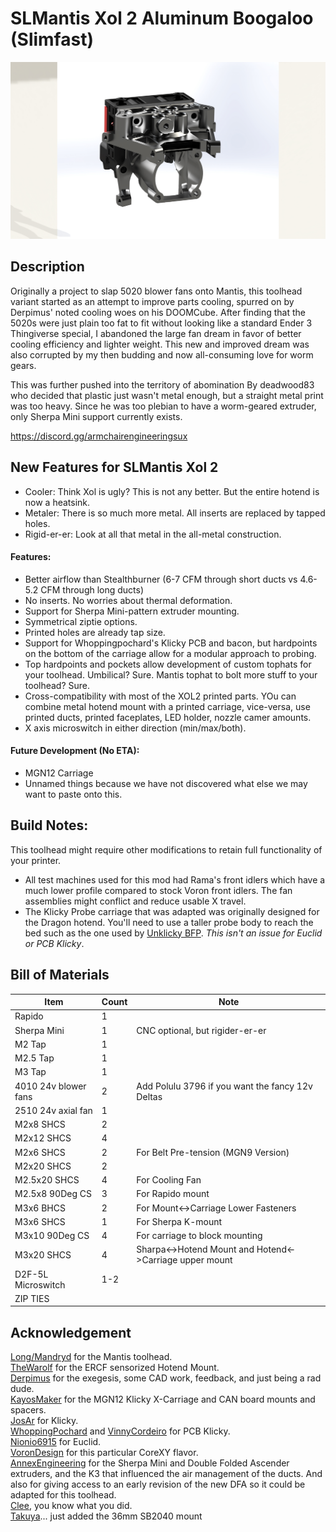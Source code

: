 # SLMantis Xol 2 Aluminum Boogaloo (Slimfast)
 ![Carriage Assembly](/Images/preview.jpg "The Metal Bits")  

## Description
Originally a project to slap 5020 blower fans onto Mantis, this toolhead variant started as an attempt to improve parts cooling, spurred on by Derpimus' noted cooling woes on his DOOMCube. After finding that the 5020s were just plain too fat to fit without looking like a standard Ender 3 Thingiverse special, I abandoned the large fan dream in favor of better cooling efficiency and lighter weight. This new and improved dream was also corrupted by my then budding and now all-consuming love for worm gears.

This was further pushed into the territory of abomination By deadwood83 who decided that plastic just wasn't metal enough, but a straight metal print was too heavy.  Since he was too plebian to have a worm-geared extruder, only Sherpa Mini support currently exists.

https://discord.gg/armchairengineeringsux

## New Features for SLMantis Xol 2
 - Cooler: Think Xol is ugly? This is not any better. But the entire hotend is now a heatsink.
 - Metaler: There is so much more metal. All inserts are replaced by tapped holes.
 - Rigid-er-er: Look at all that metal in the all-metal construction.

#### Features:
 - Better airflow than Stealthburner (6-7 CFM through short ducts vs 4.6-5.2 CFM through long ducts)
 - No inserts. No worries about thermal deformation.
 - Support for Sherpa Mini-pattern extruder mounting.
 - Symmetrical ziptie options.
 - Printed holes are already tap size.
 - Support for Whoppingpochard's Klicky PCB and bacon, but hardpoints on the bottom of the carriage allow for a modular approach to probing.
 - Top hardpoints and pockets allow development of custom tophats for your toolhead. Umbilical? Sure. Mantis tophat to bolt more stuff to your toolhead?   Sure.
 - Cross-compatibility with most of the XOL2 printed parts. YOu can combine metal hotend mount with a printed carriage, vice-versa, use printed ducts, printed faceplates, LED holder, nozzle camer amounts. 
 - X axis microswitch in either direction (min/max/both).
 
#### Future Development (No ETA):
 - MGN12 Carriage
 - Unnamed things because we have not discovered what else we may want to paste onto this. 


## Build Notes:
This toolhead might require other modifications to retain full functionality of your printer. 
 - All test machines used for this mod had Rama's front idlers which have a much lower profile compared to stock Voron front idlers. The fan assemblies might conflict and reduce usable X travel.
 - The Klicky Probe carriage that was adapted was originally designed for the Dragon hotend. You'll need to use a taller probe body to reach the bed such as the one used by [Unklicky BFP](https://github.com/majarspeed/Unklicky). *This isn't an issue for Euclid or PCB Klicky*.
## Bill of Materials 
|Item|Count|Note|
|----|-|--|
|Rapido|1|
|Sherpa Mini|1|CNC optional, but rigider-er-er|
|M2 Tap|1|
|M2.5 Tap|1|
|M3 Tap|1|
|4010 24v blower fans|2|Add Polulu 3796 if you want the fancy 12v Deltas|
|2510 24v axial fan|1|
|M2x8 SHCS|2|
|M2x12 SHCS|4|
|M2x6 SHCS|2|For Belt Pre-tension (MGN9 Version)|
|M2x20 SHCS|2|
|M2.5x20 SHCS|4|For Cooling Fan|
|M2.5x8 90Deg CS|3|For Rapido mount|
|M3x6 BHCS|2|For Mount<->Carriage Lower Fasteners|
|M3x6 SHCS|1|For Sherpa K-mount|Up to 6 more for top and bottom attachments|
|M3x10 90Deg CS|4|For carriage to block mounting|
|M3x20 SHCS|4|Sharpa<->Hotend Mount and Hotend<->Carriage upper mount|
|D2F-5L Microswitch|1-2|
|ZIP TIES||


## Acknowledgement
[Long/Mandryd](https://github.com/mandryd/VoronUsers/tree/master/printer_mods/Long/Mantis_Dual_5015) for the Mantis toolhead.<br/>
[TheWarolf](https://github.com/TheWarolf/Voron-Personal-Mods/tree/main/V2/Long_Mantis_Toolhead) for the ERCF sensorized Hotend Mount.<br/>
[Derpimus](https://github.com/lraithel15133) for the exegesis, some CAD work, feedback, and just being a rad dude.<br/>
[KayosMaker](https://github.com/KayosMaker) for the MGN12 Klicky X-Carriage and CAN board mounts and spacers.<br/>
[JosAr](https://github.com/jlas1/Klicky-Probe) for Klicky.<br/>
[WhoppingPochard](https://github.com/tanaes) and [VinnyCordeiro](https://github.com/VinnyCordeiro/) for PCB Klicky.<br/>
[Nionio6915](https://github.com/nionio6915/Euclid_Probe) for Euclid. <br/>
[VoronDesign](https://github.com/VoronDesign) for this particular CoreXY flavor.<br/>
[AnnexEngineering](https://github.com/Annex-Engineering) for the Sherpa Mini and Double Folded Ascender extruders, and the K3 that influenced the air management of the ducts. And also for giving access to an early revision of the new DFA so it could be adapted for this toolhead.<br/>
[Clee](https://github.com/clee), you know what you did.  
[Takuya](https://github.com/T4KUUY4)... just added the 36mm SB2040 mount
